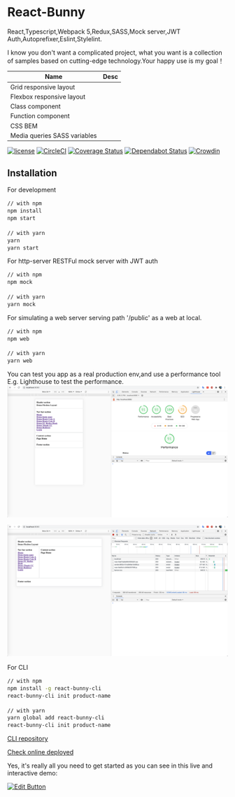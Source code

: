 <h1>React-Bunny</h1>

React,Typescript,Webpack 5,Redux,SASS,Mock server,JWT Auth,Autoprefixer,Eslint,Stylelint.

I know you don't want a complicated project, what you want is a collection of samples based on cutting-edge
technology.Your happy use is my goal！
<table>
<thead><tr><th>Name</th><th>Desc</th></tr></thead>
<tbody>
<tr><td>Grid responsive layout</td><td>  </td></tr>
<tr><td>Flexbox responsive layout</td><td>  </td></tr>
<tr><td>Class component</td><td>  </td></tr>
<tr><td>Function component</td><td>  </td></tr>
<tr><td>CSS BEM</td><td>  </td></tr>
<tr><td>Media queries SASS variables</td><td>  </td></tr>
</tbody></table>

<div>

[![license](https://img.shields.io/badge/license-MIT-blue.svg)]()
[![CircleCI](https://img.shields.io/circleci/project/github/mui-org/material-ui/next.svg)](https://app.circleci.com/pipelines/github/zrwusa/react-bunny)
[![Coverage Status](https://img.shields.io/codecov/c/github/mui-org/material-ui/next.svg)](https://codecov.io/gh/zrwusa/react-bunny)
[![Dependabot Status](https://api.dependabot.com/badges/status?host=github&repo=mui-org/material-ui)](https://dependabot.com)
[![Crowdin](https://badges.crowdin.net/material-ui-docs/localized.svg)](https://crowdin.com/project/react-bunny)



</div>

## Installation

For development

```sh
// with npm
npm install
npm start

// with yarn
yarn
yarn start
```

For http-server RESTFul mock server with JWT auth

```sh
// with npm
npm mock

// with yarn
yarn mock
```

For simulating a web server serving path '/public' as a web at local.

```sh
// with npm
npm web

// with yarn
yarn web
```

You can test you app as a real production env,and use a performance tool E.g. Lighthouse to test the performance.
![](https://raw.githubusercontent.com/zrwusa/assets/master/images/Screen%20Shot%202020-12-13%20at%2014.26.36.png)

![](https://raw.githubusercontent.com/zrwusa/assets/master/images/Screen%20Shot%202020-12-13%20at%2014.27.37.png)

For CLI

```sh
// with npm
npm install -g react-bunny-cli
react-bunny-cli init product-name

// with yarn
yarn global add react-bunny-cli
react-bunny-cli init product-name
```

[CLI repository](https://github.com/zrwusa/react-bunny-cli)

[Check online deployed](https://react-bunny.vercel.app/)

Yes, it's really all you need to get started as you can see in this live and interactive demo:

[![Edit Button](https://codesandbox.io/static/img/play-codesandbox.svg)](https://codesandbox.io/s/github/zrwusa/react-bunny/tree/main)







